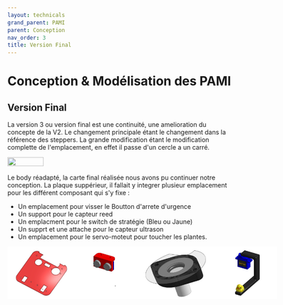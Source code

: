 ```yaml
---
layout: technicals
grand_parent: PAMI
parent: Conception
nav_order: 3
title: Version Final
---
```


<style>
	.video-container {
		position: relative;
		padding-bottom: 56.25%; /* Ratio 16:9 */
		height: 0;
		overflow: hidden;
		max-width: 100%;
		background: #000;
	}

	.video-container video {
		position: absolute;
		top: 0;
		left: 0;
		width: 100%;
		height: 100%;
	}
    .belleimage:hover {
        transform: scale(1.5);
    }
</style>

# Conception & Modélisation des PAMI

## Version Final

La version 3 ou version final est une continuité, une amelioration du concepte de la V2. Le changement principale étant le changement dans la référence des steppers. La grande modification étant le modification complette de l'emplacement, en effet il passe d'un cercle a un carré.

<img src="./3d_files/v3_body.webp" height="40%" width="40%">

Le body réadapté, la carte final réalisée nous avons pu continuer notre conception. La plaque suppérieur, il fallait y integrer plusieur emplacement pour les différent composant qui s'y fixe : 
 - Un emplacement pour visser le Boutton d'arrete d'urgence
 - Un support pour le capteur reed
 - Un emplacment pour le switch de stratégie (Bleu ou Jaune)
 - Un supprt et une attache pour le capteur ultrason
 - Un emplacement pour le servo-moteut pour toucher les plantes.

<div style="display: flex; justify-content: space-around;">
<img src="./3d_files/plaque_fini.webp" height="30%" width="30%" class="belleimage">
<img src="./3d_files/ultrason.webp" height="30%" width="30%" class="belleimage">
<img src="./3d_files/reed.webp" height="30%" width="30%" class="belleimage">
<img src="./3d_files/canard_holder.webp" height="30%" width="30%" class="belleimage">
</div>